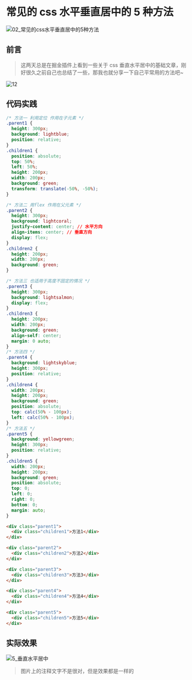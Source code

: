 <!--
 * @Description: css文件夹
 * @Author: xiehuaqiang
 * @FilePath: /kaka-blog/src/docs/kaka/css/常见的css水平垂直居中的5种方法.md
 * @Date: 2021-06-18 14:38:25
 * @LastEditTime: 2021-09-08 11:31:37
-->

# 常见的 css 水平垂直居中的 5 种方法

![02_常见的css水平垂直居中的5种方法](https://user-images.githubusercontent.com/24952644/132442073-16880ba2-896c-4ac9-86ed-c9aab62f9281.png)

## 前言

> 这两天总是在掘金插件上看到一些关于 css 垂直水平居中的基础文章，刚好很久之前自己也总结了一些，那我也就分享一下自己平常用的方法吧~

![12](https://user-images.githubusercontent.com/24952644/132442074-5b830f28-e319-41b1-b5df-e993a3c6cf40.gif)

## 代码实践

```css
/* 方法一 利用定位 作用在子元素 */
.parent1 {
  height: 300px;
  background: lightblue;
  position: relative;
}
.children1 {
  position: absolute;
  top: 50%;
  left: 50%;
  height: 200px;
  width: 200px;
  background: green;
  transform: translate(-50%, -50%);
}

/* 方法二 用flex 作用在父元素 */
.parent2 {
  height: 300px;
  background: lightcoral;
  justify-content: center; // 水平方向
  align-items: center; // 垂直方向
  display: flex;
}
.children2 {
  height: 200px;
  width: 200px;
  background: green;
}

/* 方法三 也适用于高度不固定的情况 */
.parent3 {
  height: 300px;
  background: lightsalmon;
  display: flex;
}
.children3 {
  height: 200px;
  width: 200px;
  background: green;
  align-self: center;
  margin: 0 auto;
}
/* 方法四 */
.parent4 {
  background: lightskyblue;
  height: 300px;
  position: relative;
}
.children4 {
  width: 200px;
  height: 200px;
  background: green;
  position: absolute;
  top: calc(50% - 100px);
  left: calc(50% - 100px);
}
/* 方法五 */
.parent5 {
  background: yellowgreen;
  height: 300px;
  position: relative;
}
.children5 {
  width: 200px;
  height: 200px;
  background: green;
  position: absolute;
  top: 0;
  left: 0;
  right: 0;
  bottom: 0;
  margin: auto;
}
```

```html
<div class="parent1">
  <div class="children1">方法1</div>
</div>

<div class="parent2">
  <div class="children2">方法2</div>
</div>

<div class="parent3">
  <div class="children3">方法3</div>
</div>

<div class="parent4">
  <div class="children4">方法4</div>
</div>

<div class="parent5">
  <div class="children5">方法5</div>
</div>
```

## 实际效果

![5_垂直水平居中](https://user-images.githubusercontent.com/24952644/132441818-0a152603-bb00-444f-b78c-8da62251c0ae.png)

> 图片上的注释文字不是很对，但是效果都是一样的
